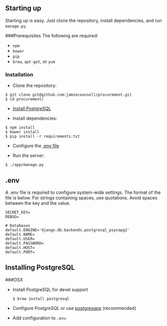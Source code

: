 
## Starting up

Starting up is easy. Just clone the repository, install dependencies, and run `manage.py`.

###Prerequisites
The following are required:

* `npm`
* `bower`
* `pip`
* `brew`, `apt-get`, or `yum`

### Installation

* Clone the repository:

```
$ git clone git@github.com:jamiecounsell/procurement.git
$ cd procurement/
```

* [Install PostgreSQL](#installing-postgresql)

* Install dependencies:

```
$ npm install
$ bower install
$ pip install -r requirements.txt
```
* Configure the [.env file](#env)  

* Run the server:

```
$ ./app/manage.py
```

## .env

A .env file is required to configure system-wide settings. The format of the file is below. For strings containing spaces, use quotations. Avoid spaces between the key and the value.

```
SECRET_KEY=
DEBUG=

# Databases
default.ENGINE='django.db.backends.postgresql_psycopg2'
default.NAME=
default.USER=
default.PASSWORD=
default.HOST=
default.PORT=
```

## Installing PostgreSQL

###OSX
* Install PostgreSQL for devel support

   ```
   $ brew install postgresql
   ```
* Configure PostgreSQL or use [postgresqpp](http://postgresapp.com/) (recommended)

* Add configuration to `.env`.